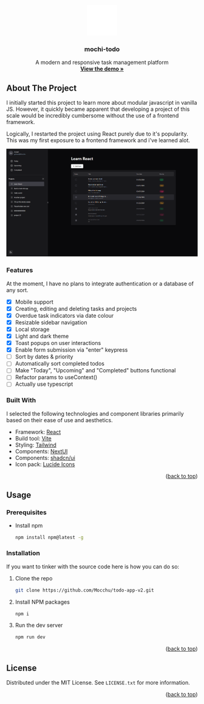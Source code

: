 <!-- INTRO -->
<div align="center">
  <a href="https://todo-mochi.netlify.app/">
    <img src="./public/readme-icon.png" alt="Mochi Todo Icon" width="80" height="80" />
  </a>

  <h3 align="center">mochi-todo</h3>

  <p align="center">
    A modern and responsive task management platform
    <br />
    <a href="https://todo-mochi.netlify.app/"><strong>View the demo »</strong></a>
  </p>
</div>

<!-- ABOUT-->

## About The Project

I initially started this project to learn more about modular javascript in vanilla JS. However, it quickly became apparent that developing a project of this scale would be incredibly cumbersome without the use of a frontend framework.

Logically, I restarted the project using React purely due to it's popularity. This was my first exposure to a frontend framework and i've learned alot.

<img src="public/dark.png" width="825" />

### Features

At the moment, I have no plans to integrate authentication or a database of any sort.

- [x] Mobile support
- [x] Creating, editing and deleting tasks and projects
- [x] Overdue task indicators via date colour
- [x] Resizable sidebar navigation
- [x] Local storage
- [x] Light and dark theme
- [x] Toast popups on user interactions
- [x] Enable form submission via "enter" keypress
- [ ] Sort by dates & priority
- [ ] Automatically sort completed todos
- [ ] Make "Today", "Upcoming" and "Completed" buttons functional
- [ ] Refactor params to useContext()
- [ ] Actually use typescript

### Built With

I selected the following technologies and component libraries primarily based on their ease of use and aesthetics.

- Framework: [React](https://react.dev/)
- Build tool: [Vite](https://vitejs.dev/)
- Styling: [Tailwind](https://tailwindcss.com/)
- Components: [NextUI](https://nextui.org/)
- Components: [shadcn/ui](https://ui.shadcn.com/)
- Icon pack: [Lucide Icons](https://lucide.dev/)
<p align="right">(<a href="#readme-top">back to top</a>)</p>

<!-- Installation -->

## Usage

### Prerequisites

- Install npm
  ```sh
  npm install npm@latest -g
  ```

### Installation

If you want to tinker with the source code here is how you can do so:

1. Clone the repo
   ```sh
   git clone https://github.com/Mocchu/todo-app-v2.git
   ```
2. Install NPM packages
   ```sh
   npm i
   ```
3. Run the dev server
   ```js
   npm run dev
   ```
   <p align="right">(<a href="#readme-top">back to top</a>)</p>

<!-- LICENSE -->

## License

Distributed under the MIT License. See `LICENSE.txt` for more information.

<p align="right">(<a href="#readme-top">back to top</a>)</p>
